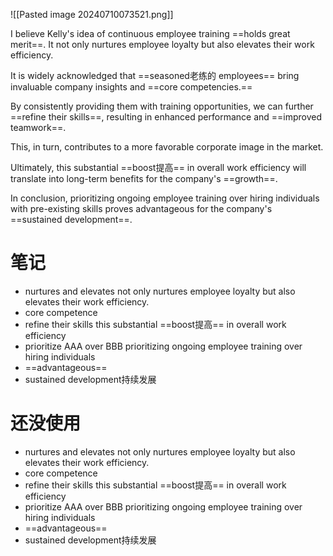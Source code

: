 ![[Pasted image 20240710073521.png]]

I believe Kelly's idea of continuous employee training ==holds great merit==. It not only nurtures employee loyalty but also elevates their work efficiency. 

It is widely acknowledged that ==seasoned老练的 employees== bring invaluable company insights and ==core competencies.== 

By consistently providing them with training opportunities, we can further ==refine their skills==, resulting in enhanced performance and ==improved teamwork==. 

This, in turn, contributes to a more favorable corporate image in the market. 

Ultimately, this substantial ==boost提高== in overall work efficiency will translate into long-term benefits for the company's ==growth==. 

In conclusion, prioritizing ongoing employee training over hiring individuals with pre-existing skills proves advantageous for the company's ==sustained development==.

# 笔记
+ nurtures and elevates
not only nurtures employee loyalty but also elevates their work efficiency. 
+ core competence
+ refine their skills
this substantial ==boost提高== in overall work efficiency
+ prioritize AAA over BBB
prioritizing ongoing employee training over hiring individuals
+ ==advantageous==
+ sustained development持续发展
# 还没使用

+ nurtures and elevates
not only nurtures employee loyalty but also elevates their work efficiency. 
+ core competence
+ refine their skills
this substantial ==boost提高== in overall work efficiency
+ prioritize AAA over BBB
prioritizing ongoing employee training over hiring individuals
+ ==advantageous==
+ sustained development持续发展